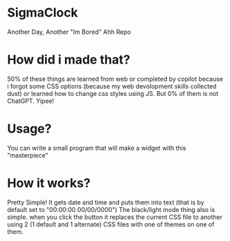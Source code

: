 # SigmaClock
Another Day, Another "Im Bored" Ahh Repo

# How did i made that?

50% of these things are learned from web or completed by copilot because i forgot some CSS options (because my web devolopment skills collected dust) or learned how to change css styles using JS. But 0% of them is not ChatGPT. Yipee!

# Usage?

You can write a small program that will make a widget with this "masterpiece"

# How it works?

Pretty Simple! It gets date and time and puts them into text (that is by default set to "00:00:00 00/00/0000")
The black/light mode thing also is simple. when you click the button it replaces the current CSS file to another using 2 (1 default and 1 alternate) CSS files with one of themes on one of them.
